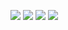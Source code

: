 ![](images/searchBar.png)
![](images/addressMarker.png)
![](images/largeView.png)
![](images/navigation.png)